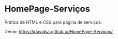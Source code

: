 # HomePage-Serviços
Prática de HTML e CSS para página de serviços.

Demo: https://idavidsa.github.io/HomePage-Servicos/
